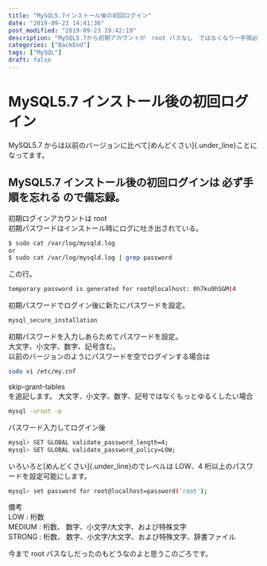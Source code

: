 ```yaml
---
title: "MySQL5.7インストール後の初回ログイン"
date: "2019-09-23 14:41:36"
post_modified: "2019-09-23 19:42:19"
description: "MySQL5.7から初期アカウントが　root パスなし　ではなくなり一手間必要。"
categories: ["BackEnd"]
tags: ["MySQL"]
draft: false
---
```


# MySQL5.7 インストール後の初回ログイン

MySQL5.7 からは以前のバージョンに比べて[めんどくさい]{.under_line}ことになってます。

## MySQL5.7 インストール後の初回ログインは **必ず手順を忘れる** ので備忘録。

初期ログインアカウントは root\
初期パスワードはインストール時にログに吐き出されている。

```bash
$ sudo cat /var/log/mysqld.log
or
$ sudo cat /var/log/mysqld.log | grep password
```

この行。

```bash
temporary password is generated for root@localhost: 0h7ku9hSGM(4
```

初期パスワードでログイン後に新たにパスワードを設定。

```bash
mysql_secure_installation
```

初期パスワードを入力しあらためてパスワードを設定。\
大文字、小文字、数字、記号含む。\
以前のバージョンのようにパスワードを空でログインする場合は

```bash
sudo vi /etc/my.cnf
```

skip-grant-tables\
を追記します。
大文字、小文字、数字、記号ではなくもっとゆるくしたい場合

```bash
mysql -uroot -p
```

パスワード入力してログイン後

```bash
mysql> SET GLOBAL validate_password_length=4;
mysql> SET GLOBAL validate_password_policy=LOW;
```

いろいろと[めんどくさい]{.under_line}のでレベルは LOW、4 桁以上のパスワードを設定可能にします。

```bash
mysql> set password for root@localhost=password('root');
```

備考\
LOW : 桁数\
MEDIUM : 桁数、 数字、小文字/大文字、および特殊文字\
STRONG : 桁数、 数字、小文字/大文字、および特殊文字、辞書ファイル

今まで root パスなしだったのもどうなのよと思うこのごろです。
